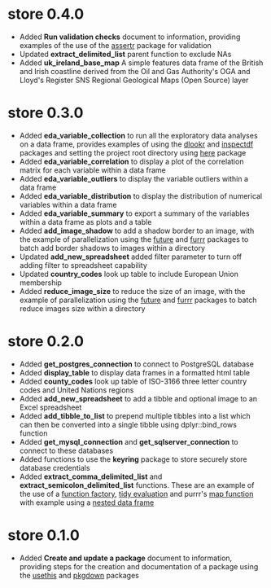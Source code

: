 # store 0.4.0

* Added **Run validation checks** document to information, providing examples of 
the use of the [assertr](https://cran.r-project.org/web/packages/assertr/vignettes/assertr.html) 
package for validation
* Updated **extract_delimited_list** parent function to exclude NAs
* Added **uk_ireland_base_map** A simple features data frame of the British and 
Irish coastline derived from the Oil and Gas Authority's OGA and Lloyd's Register 
SNS Regional Geological Maps (Open Source) layer

# store 0.3.0

* Added **eda_variable_collection** to run all the exploratory data analyses on
a data frame, provides examples of using the [dlookr](https://github.com/choonghyunryu/dlookr) and [inspectdf](https://alastairrushworth.github.io/inspectdf/) packages and setting 
the project root directory using [here](https://github.com/r-lib/here) package
* Added **eda_variable_correlation** to display a plot of the correlation matrix
for each variable within a data frame
* Added **eda_variable_outliers** to display the variable outliers within a 
data frame
* Added **eda_variable_distribution** to display the distribution of numerical
variables within a data frame
* Added **eda_variable_summary** to export a summary of the variables 
within a data frame as plots and a table
* Added **add_image_shadow** to add a shadow border to an image, with the example of
parallelization using the [future](https://github.com/HenrikBengtsson/future) and [furrr](https://davisvaughan.github.io/furrr/) packages to batch add border shadows to images within a directory
* Updated **add_new_spreadsheet** added filter parameter to turn off adding filter
to spreadsheet capability
* Updated **country_codes** look up table to include European Union membership
* Added **reduce_image_size** to reduce the size of an image, with the example of
parallelization using the [future](https://github.com/HenrikBengtsson/future) and [furrr](https://davisvaughan.github.io/furrr/) packages to batch reduce images size 
within a directory

# store 0.2.0

* Added **get_postgres_connection** to connect to PostgreSQL database
* Added **display_table** to display data frames in a formatted html table
* Added **county_codes** look up table of ISO-3166 three letter country codes and 
United Nations regions
* Added **add_new_spreadsheet** to add a tibble and optional image to an Excel spreadsheet
* Added **add_tibble_to_list** to prepend multiple tibbles into a list which can
then be converted into a single tibble using dplyr::bind_rows function
* Added **get_mysql_connection** and **get_sqlserver_connection** to connect to 
these databases
* Added functions to use the **keyring** package to store securely store database 
credentials
* Added **extract_comma_delimited_list** and **extract_semicolon_delimited_list** functions.
These are an example of the use of a [function factory](https://adv-r.hadley.nz/function-factories.html),
[tidy evaluation](https://www.tidyverse.org/blog/2020/02/glue-strings-and-tidy-eval/)
and purrr's [map function](https://purrr.tidyverse.org/reference/map.html) with example using a [nested data frame](https://cran.r-project.org/web/packages/tidyr/vignettes/nest.html)

# store 0.1.0

* Added **Create and update a package** document to information, providing steps for
the creation and documentation of a package using the [usethis](https://usethis.r-lib.org/)
and [pkgdown](https://pkgdown.r-lib.org/) packages



